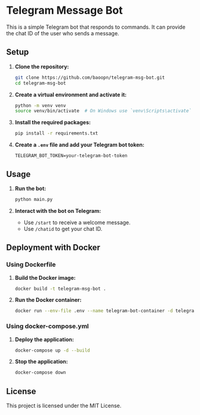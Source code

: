 # Telegram Message Bot

This is a simple Telegram bot that responds to commands. It can provide the chat ID of the user who sends a message.

## Setup

1. **Clone the repository:**
   ```bash
   git clone https://github.com/baoopn/telegram-msg-bot.git
   cd telegram-msg-bot
   ```

2. **Create a virtual environment and activate it:**
   ```bash
   python -m venv venv
   source venv/bin/activate  # On Windows use `venv\Scripts\activate`
   ```

3. **Install the required packages:**
   ```bash
   pip install -r requirements.txt
   ```

4. **Create a `.env` file and add your Telegram bot token:**
   ```plaintext
   TELEGRAM_BOT_TOKEN=your-telegram-bot-token
   ```

## Usage

1. **Run the bot:**
   ```bash
   python main.py
   ```

2. **Interact with the bot on Telegram:**
   - Use `/start` to receive a welcome message.
   - Use `/chatid` to get your chat ID.

## Deployment with Docker

### Using Dockerfile

1. **Build the Docker image:**
   ```bash
   docker build -t telegram-msg-bot .
   ```

2. **Run the Docker container:**
   ```bash
   docker run --env-file .env --name telegram-bot-container -d telegram-msg-bot
   ```

### Using docker-compose.yml

1. **Deploy the application:**
   ```bash
   docker-compose up -d --build
   ```

2. **Stop the application:**
   ```bash
   docker-compose down
   ```

## License

This project is licensed under the MIT License.